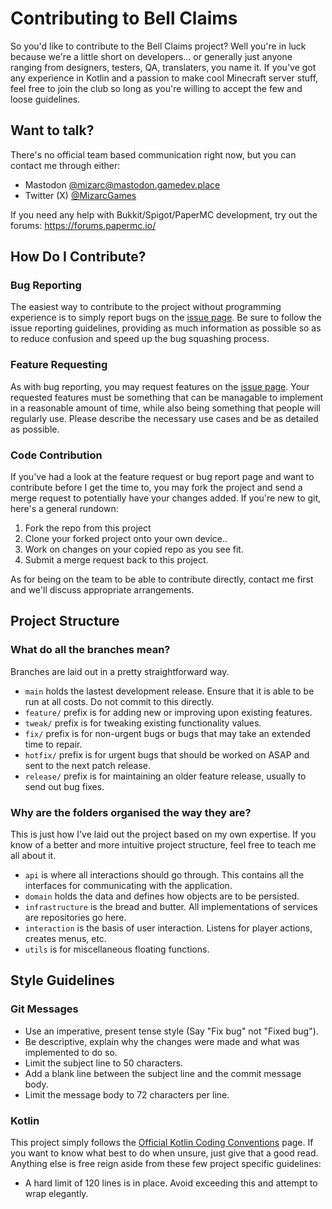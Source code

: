 # Contributing to Bell Claims

So you'd like to contribute to the Bell Claims project? Well you're in luck because we're a little short on developers... or generally just anyone ranging from designers, testers, QA, translaters, you name it. If you've got any experience in Kotlin and a passion to make cool Minecraft server stuff, feel free to join the club so long as you're willing to accept the few and loose guidelines.

## Want to talk?
There's no official team based communication right now, but you can contact me through either:
- Mastodon [@mizarc@mastodon.gamedev.place](https://mastodon.gamedev.place/@mizarc)
- Twitter (X) [@MizarcGames](https://twitter.com/MizarcGames)

If you need any help with Bukkit/Spigot/PaperMC development, try out the forums:
https://forums.papermc.io/


## How Do I Contribute?

### Bug Reporting
The easiest way to contribute to the project without programming experience is to simply report bugs on the [issue page](https://gitlab.com/Mizarc/BellClaims/-/issues). Be sure to follow the issue reporting guidelines, providing as much information as possible so as to reduce confusion and speed up the bug squashing process.

### Feature Requesting
As with bug reporting, you may request features on the [issue page](https://gitlab.com/Mizarc/BellClaims/-/issues). Your requested features must be something that can be managable to implement in a reasonable amount of time, while also being something that people will regularly use. Please describe the necessary use cases and be as detailed as possible.

### Code Contribution
If you've had a look at the feature request or bug report page and want to contribute before I get the time to, you may fork the project and send a merge request to potentially have your changes added. If you're new to git, here's a general rundown:

1. Fork the repo from this project
2. Clone your forked project onto your own device..
3. Work on changes on your copied repo as you see fit.
4. Submit a merge request back to this project.

As for being on the team to be able to contribute directly, contact me first and we'll discuss appropriate arrangements.


## Project Structure

### What do all the branches mean?
Branches are laid out in a pretty straightforward way.
- `main` holds the lastest development release. Ensure that it is able to be run at all costs. Do not commit to this directly.
- `feature/` prefix is for adding new or improving upon existing features.
- `tweak/` prefix is for tweaking existing functionality values.
- `fix/` prefix is for non-urgent bugs or bugs that may take an extended time to repair.
- `hotfix/` prefix is for urgent bugs that should be worked on ASAP and sent to the next patch release.
- `release/` prefix is for maintaining an older feature release, usually to send out bug fixes.

### Why are the folders organised the way they are?
This is just how I've laid out the project based on my own expertise. If you know of a better and more intuitive project structure, feel free to teach me all about it.
- `api` is where all interactions should go through. This contains all the interfaces for communicating with the application.
- `domain` holds the data and defines how objects are to be persisted.
- `infrastructure` is the bread and butter. All implementations of services are repositories go here.
- `interaction` is the basis of user interaction. Listens for player actions, creates menus, etc.
- `utils` is for miscellaneous floating functions.


## Style Guidelines

### Git Messages
- Use an imperative, present tense style (Say "Fix bug" not "Fixed bug").
- Be descriptive, explain why the changes were made and what was implemented to do so.
- Limit the subject line to 50 characters.
- Add a blank line between the subject line and the commit message body.
- Limit the message body to 72 characters per line.

### Kotlin
This project simply follows the [Official Kotlin Coding Conventions](https://kotlinlang.org/docs/coding-conventions.html) page. If you want to know what best to do when unsure, just give that a good read. Anything else is free reign aside from these few project specific guidelines:
- A hard limit of 120 lines is in place. Avoid exceeding this and attempt to wrap elegantly.
